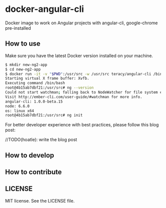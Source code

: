 docker-angular-cli
==================

Docker image to work on Angular projects with angular-cli, google-chrome pre-installed


How to use
----------

Make sure you have the latest Docker version installed on your machine.

```bash
$ mkdir new-ng2-app
$ cd new-ng2-app
$ docker run -it -v "$PWD":/usr/src -w /usr/src teracy/angular-cli /bin/bash
Starting virtual X frame buffer: Xvfb.
Executing command /bin/bash
root@4b15ab7dbf21:/usr/src# ng --version
Could not start watchman; falling back to NodeWatcher for file system events.
Visit http://ember-cli.com/user-guide/#watchman for more info.
angular-cli: 1.0.0-beta.15
node: 6.6.0
os: linux x64
root@4b15ab7dbf21:/usr/src# ng init
```

For better developer experience with best practices, please follow this blog post:

//TODO(hoatle): write the blog post


How to develop
--------------


How to contribute
-----------------


LICENSE
-------

MIT license. See the LICENSE file.

